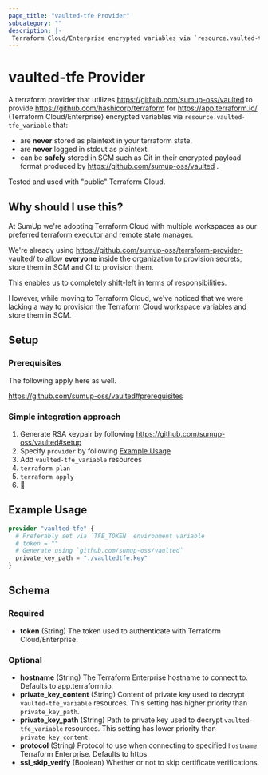 ```yaml
---
page_title: "vaulted-tfe Provider"
subcategory: ""
description: |-
 Terraform Cloud/Enterprise encrypted variables via `resource.vaulted-tfe_variable`
---
```


# vaulted-tfe Provider

A terraform provider that utilizes https://github.com/sumup-oss/vaulted to provide
https://github.com/hashicorp/terraform for https://app.terraform.io/ (Terraform Cloud/Enterprise) encrypted variables via
`resource.vaulted-tfe_variable` that:

* are **never** stored as plaintext in your terraform state.
* are **never** logged in stdout as plaintext.
* can be **safely** stored in SCM such as Git in their encrypted payload format produced by https://github.com/sumup-oss/vaulted .

Tested and used with "public" Terraform Cloud.

## Why should I use this?

At SumUp we're adopting Terraform Cloud with multiple workspaces as our
preferred terraform executor and remote state manager.

We're already using https://github.com/sumup-oss/terraform-provider-vaulted/
to allow **everyone** inside the organization to provision secrets,
store them in SCM and CI to provision them.

This enables us to completely shift-left in terms of responsibilities.

However, while moving to Terraform Cloud, we've noticed that we were
lacking a way to provision the Terraform Cloud workspace variables and
store them in SCM.

## Setup

### Prerequisites

The following apply here as well.

https://github.com/sumup-oss/vaulted#prerequisites

### Simple integration approach

1. Generate RSA keypair by following https://github.com/sumup-oss/vaulted#setup
1. Specify `provider` by following [Example Usage](#example-usage)
1. Add `vaulted-tfe_variable` resources
1. `terraform plan`
1. `terraform apply`
1. :tada:

## Example Usage

```terraform
provider "vaulted-tfe" {
  # Preferably set via `TFE_TOKEN` environment variable
  # token = ""
  # Generate using `github.com/sumup-oss/vaulted`
  private_key_path = "./vaultedtfe.key"
}
```

<!-- schema generated by tfplugindocs -->
## Schema

### Required

- **token** (String) The token used to authenticate with Terraform Cloud/Enterprise.

### Optional

- **hostname** (String) The Terraform Enterprise hostname to connect to. Defaults to app.terraform.io.
- **private_key_content** (String) Content of private key used to decrypt `vaulted-tfe_variable` resources. This setting has higher priority than `private_key_path`.
- **private_key_path** (String) Path to private key used to decrypt `vaulted-tfe_variable` resources. This setting has lower priority than `private_key_content`.
- **protocol** (String) Protocol to use when connecting to specified `hostname` Terraform Enterprise. Defaults to https
- **ssl_skip_verify** (Boolean) Whether or not to skip certificate verifications.